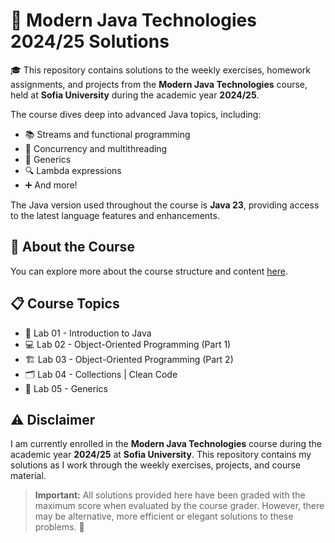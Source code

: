 # 🚀 Modern Java Technologies 2024/25 Solutions

🎓 This repository contains solutions to the weekly exercises, homework assignments, and projects from the **Modern Java Technologies** course, held at **Sofia University** during the academic year **2024/25**.

The course dives deep into advanced Java topics, including:
- 📚 Streams and functional programming
- 🧵 Concurrency and multithreading
- 🧩 Generics
- 🔍 Lambda expressions
- ➕ And more!

The Java version used throughout the course is **Java 23**, providing access to the latest language features and enhancements.

## 📖 About the Course

You can explore more about the course structure and content [here](https://github.com/fmi/java-course/tree/master).

## 📋 Course Topics

- 📝 Lab 01 - Introduction to Java
- 💻 Lab 02 - Object-Oriented Programming (Part 1)
- 🏗️ Lab 03 - Object-Oriented Programming (Part 2)
- 🗂️ Lab 04 - Collections | Clean Code
- 🔢 Lab 05 - Generics

## ⚠️ Disclaimer

I am currently enrolled in the **Modern Java Technologies** course during the academic year **2024/25** at **Sofia University**. This repository contains my solutions as I work through the weekly exercises, projects, and course material.

> **Important:** All solutions provided here have been graded with the maximum score when evaluated by the course grader. However, there may be alternative, more efficient or elegant solutions to these problems. 🚧
